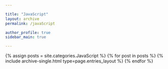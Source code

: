 ```yaml
---

title: "JavaScript"
layout: archive
permalink: /javaScript

author_profile: true
sidebar_main: true

---
```


{% assign posts = site.categories.JavaScript %}
{% for post in posts %} 
  {% include archive-single.html type=page.entries_layout %} 
{% endfor %}
